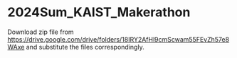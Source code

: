 # 2024Sum_KAIST_Makerathon

Download zip file from https://drive.google.com/drive/folders/18IRY2AfHl9cmScwam55FEvZh57e8WAxe
and substitute the files correspondingly.
